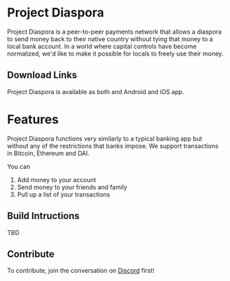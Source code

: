 # Project Diaspora

Project Diaspora is a peer-to-peer payments network that allows a diaspora to send money back to their native country without tying that money to a local bank account. In a world where capital controls have become normalized, we'd like to make it possible for locals to freely use their money.

## Download Links

Project Diaspora is available as both and Android and iOS app.

# Features

Project Diaspora functions very similarly to a typical banking app but without any of the restrictions that banks impose. We support transactions in Bitcoin, Ethereum and DAI.

You can
1. Add money to your account
2. Send money to your friends and family
3. Pull up a list of your transactions 

## Build Intructions
TBD

## Contribute

To contribute, join the conversation on [Discord](https://discord.gg/gNdnuzr) first!
